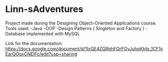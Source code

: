 # Linn-sAdventures

Project made during the Designing Object-Oriented Applications course.
Tools used:
-Java
-OOP
-Design Patterns ( Singleton and Factory )
-Database implemented with MySQL

Link for the documentation: https://docs.google.com/document/d/1IxQE4ZQRqhFQrFGyJuhpKktq_1CF1sEarQOqxCNElFc/edit?usp=sharing
